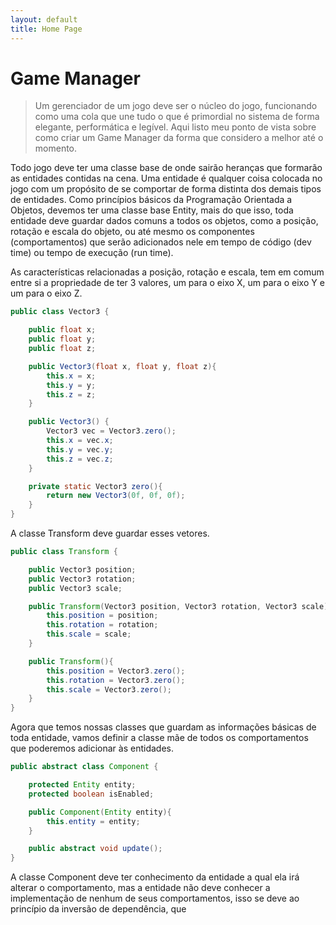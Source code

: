 ```yaml
---
layout: default
title: Home Page
---
```


# Game Manager

> Um gerenciador de um jogo deve ser o núcleo do jogo, funcionando como uma cola que une tudo o que é primordial no sistema de forma elegante, performática e legível. Aqui listo meu ponto de vista sobre como criar um Game Manager da forma que considero a melhor até o momento.

Todo jogo deve ter uma classe base de onde sairão heranças que formarão as entidades contidas na cena. Uma entidade é qualquer coisa colocada no jogo com um propósito de se comportar de forma distinta dos demais tipos de entidades. Como princípios básicos da Programação Orientada a Objetos, devemos ter uma classe base Entity, mais do que isso, toda entidade deve guardar dados comuns a todos os objetos, como a posição, rotação e escala do objeto, ou até mesmo os componentes (comportamentos) que serão adicionados nele em tempo de código (dev time) ou tempo de execução (run time).

As características relacionadas a posição, rotação e escala, tem em comum entre si a propriedade de ter 3 valores, um para o eixo X, um para o eixo Y e um para o eixo Z.

```java
public class Vector3 {

	public float x;
	public float y;
	public float z;

	public Vector3(float x, float y, float z){
		this.x = x;
		this.y = y;
		this.z = z;
	}

	public Vector3() {
		Vector3 vec = Vector3.zero();
		this.x = vec.x;
		this.y = vec.y;
		this.z = vec.z;
	}

	private static Vector3 zero(){
		return new Vector3(0f, 0f, 0f);
	}
}
```

A classe Transform deve guardar esses vetores.

```java
public class Transform {

	public Vector3 position;
	public Vector3 rotation;
	public Vector3 scale;

	public Transform(Vector3 position, Vector3 rotation, Vector3 scale){
		this.position = position;
		this.rotation = rotation;
		this.scale = scale;
	}

	public Transform(){
		this.position = Vector3.zero();
		this.rotation = Vector3.zero();
		this.scale = Vector3.zero();
	}
}
```

Agora que temos nossas classes que guardam as informações básicas de toda entidade, vamos definir a classe mãe de todos os comportamentos que poderemos adicionar às entidades.

```java
public abstract class Component {

    protected Entity entity;
    protected boolean isEnabled;

    public Component(Entity entity){
        this.entity = entity;
    }

    public abstract void update();
}
```

A classe Component deve ter conhecimento da entidade a qual ela irá alterar o comportamento, mas a entidade não deve conhecer a implementação de nenhum de seus comportamentos, isso se deve ao princípio da inversão de dependência, que
